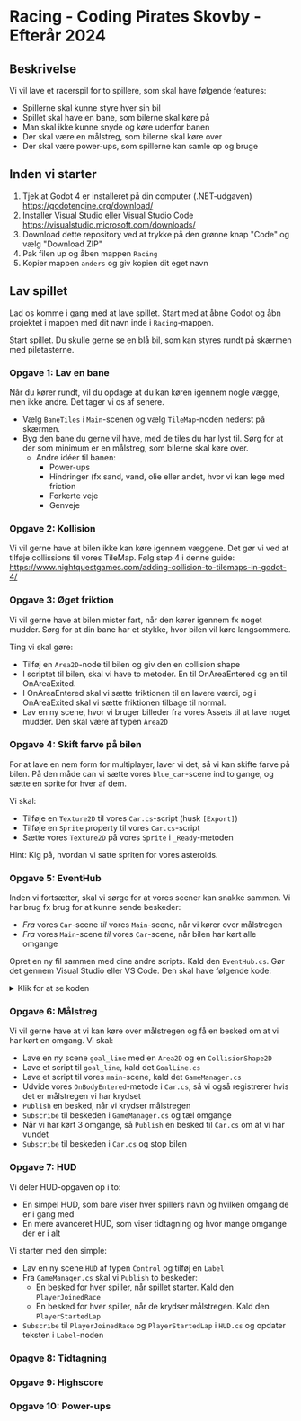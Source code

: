 # Racing - Coding Pirates Skovby - Efterår 2024

## Beskrivelse

Vi vil lave et racerspil for to spillere, som skal have følgende features:

- Spillerne skal kunne styre hver sin bil
- Spillet skal have en bane, som bilerne skal køre på
- Man skal ikke kunne snyde og køre udenfor banen
- Der skal være en målstreg, som bilerne skal køre over
- Der skal være power-ups, som spillerne kan samle op og bruge

## Inden vi starter

1. Tjek at Godot 4 er installeret på din computer (.NET-udgaven) https://godotengine.org/download/
2. Installer Visual Studio eller Visual Studio Code https://visualstudio.microsoft.com/downloads/
3. Download dette repository ved at trykke på den grønne knap "Code" og vælg "Download ZIP"
4. Pak filen up og åben mappen `Racing`
5. Kopier mappen `anders` og giv kopien dit eget navn

## Lav spillet

Lad os komme i gang med at lave spillet. Start med at åbne Godot og åbn projektet i mappen med dit navn inde i `Racing`-mappen.

Start spillet. Du skulle gerne se en blå bil, som kan styres rundt på skærmen med piletasterne.

### Opgave 1: Lav en bane

Når du kører rundt, vil du opdage at du kan køren igennem nogle vægge, men ikke andre. Det tager vi os af senere.

- Vælg `BaneTiles` i `Main`-scenen og vælg `TileMap`-noden nederst på skærmen.
- Byg den bane du gerne vil have, med de tiles du har lyst til. Sørg for at der som minimum er en målstreg, som bilerne skal køre over.
  - Andre idéer til banen:
    - Power-ups
    - Hindringer (fx sand, vand, olie eller andet, hvor vi kan lege med friction
    - Forkerte veje
    - Genveje

### Opgave 2: Kollision

Vi vil gerne have at bilen ikke kan køre igennem væggene. Det gør vi ved at tilføje collissions til vores TileMap. Følg step 4 i denne guide: https://www.nightquestgames.com/adding-collision-to-tilemaps-in-godot-4/

### Opgave 3: Øget friktion

Vi vil gerne have at bilen mister fart, når den kører igennem fx noget mudder. Sørg for at din bane har et stykke, hvor bilen vil køre langsommere.

Ting vi skal gøre:

- Tilføj en `Area2D`-node til bilen og giv den en collision shape
- I scriptet til bilen, skal vi have to metoder. En til OnAreaEntered og en til OnAreaExited.
- I OnAreaEntered skal vi sætte friktionen til en lavere værdi, og i OnAreaExited skal vi sætte friktionen tilbage til normal.
- Lav en ny scene, hvor vi bruger billeder fra vores Assets til at lave noget mudder. Den skal være af typen `Area2D`

### Opgave 4: Skift farve på bilen

For at lave en nem form for multiplayer, laver vi det, så vi kan skifte farve på bilen. På den måde can vi sætte vores `blue_car`-scene ind to gange, og sætte en sprite for hver af dem.

Vi skal:

- Tilføje en `Texture2D` til vores `Car.cs`-script (husk `[Export]`)
- Tilføje en `Sprite` property til vores `Car.cs`-script
- Sætte vores `Texture2D` på vores `Sprite` i `_Ready`-metoden

Hint: Kig på, hvordan vi satte spriten for vores asteroids.

### Opgave 5: EventHub

Inden vi fortsætter, skal vi sørge for at vores scener kan snakke sammen. Vi har brug fx brug for at kunne sende beskeder:

- _Fra_ vores `Car`-scene _til_ vores `Main`-scene, når vi kører over målstregen
- _Fra_ vores `Main`-scene _til_ vores `Car`-scene, når bilen har kørt alle omgange

Opret en ny fil sammen med dine andre scripts. Kald den `EventHub.cs`. Gør det gennem Visual Studio eller VS Code. Den skal have følgende kode:

<details>
  <summary>Klik for at se koden</summary>

```csharp
using System;
using System.Collections.Concurrent;

namespace RacingGame.Scripts;

public static class EventHub
{
    // Define a generic delegate for event handlers.
    public delegate void EventHandler<in TEventArgs>(object sender, TEventArgs e);

    // A dictionary to hold events and their corresponding event handlers.
    private static readonly ConcurrentDictionary<string, Delegate> Events = new();

    // Method to subscribe to an event.
    public static void Subscribe<TEventArgs>(string eventName, EventHandler<TEventArgs> handler)
    {
        Events.AddOrUpdate(eventName, handler, (key, existingHandler) => (EventHandler<TEventArgs>)existingHandler + handler);
    }

    // Method to publish an event.
    public static void Publish<TEventArgs>(string eventName, object sender, TEventArgs e)
    {
        if (Events.TryGetValue(eventName, out Delegate handler))
        {
            ((EventHandler<TEventArgs>)handler)?.Invoke(sender, e);
        }
    }
}
```

</details>

### Opgave 6: Målstreg

Vi vil gerne have at vi kan køre over målstregen og få en besked om at vi har kørt en omgang. Vi skal:

- Lave en ny scene `goal_line` med en `Area2D` og en `CollisionShape2D`
- Lave et script til `goal_line`, kald det `GoalLine.cs`
- Lave et script til vores `main`-scene, kald det `GameManager.cs`
- Udvide vores `OnBodyEntered`-metode i `Car.cs`, så vi også registrerer hvis det er målstregen vi har krydset
- `Publish` en besked, når vi krydser målstregen
- `Subscribe` til beskeden i `GameManager.cs` og tæl omgange
- Når vi har kørt 3 omgange, så `Publish` en besked til `Car.cs` om at vi har vundet
- `Subscribe` til beskeden i `Car.cs` og stop bilen

### Opgave 7: HUD

Vi deler HUD-opgaven op i to:

- En simpel HUD, som bare viser hver spillers navn og hvilken omgang de er i gang med
- En mere avanceret HUD, som viser tidtagning og hvor mange omgange der er i alt

Vi starter med den simple:

- Lav en ny scene `HUD` af typen `Control` og tilføj en `Label`
- Fra `GameManager.cs` skal vi `Publish` to beskeder:
  - En besked for hver spiller, når spillet starter. Kald den `PlayerJoinedRace`
  - En besked for hver spiller, når de krydser målstregen. Kald den `PlayerStartedLap`
- `Subscribe` til `PlayerJoinedRace` og `PlayerStartedLap` i `HUD.cs` og opdater teksten i `Label`-noden

### Opagve 8: Tidtagning

### Opgave 9: Highscore

### Opgave 10: Power-ups